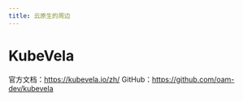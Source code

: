 ```yaml
---
title: 云原生的周边
---
```


# KubeVela

官方文档：<https://kubevela.io/zh/>
GitHub：<https://github.com/oam-dev/kubevela>
